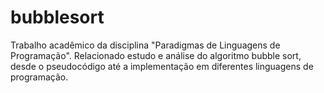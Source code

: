 # bubblesort
Trabalho acadêmico da disciplina "Paradigmas de Linguagens de Programação". Relacionado estudo e análise do algoritmo bubble sort, desde o pseudocódigo até a implementação em diferentes linguagens de programação.
